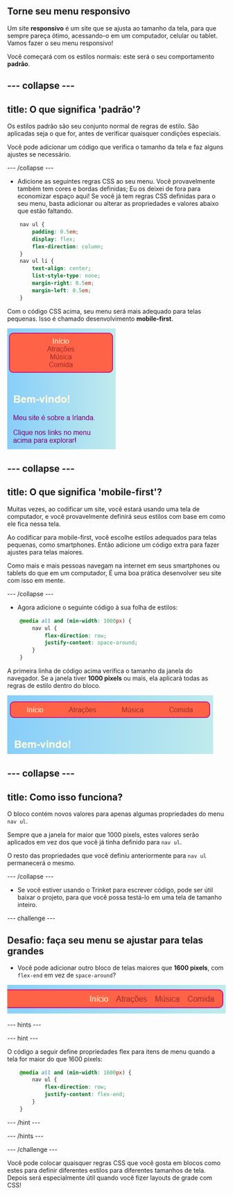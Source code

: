 ## Torne seu menu responsivo

Um site **responsivo** é um site que se ajusta ao tamanho da tela, para que sempre pareça ótimo, acessando-o em um computador, celular ou tablet. Vamos fazer o seu menu responsivo!

Você começará com os estilos normais: este será o seu comportamento **padrão**.

--- collapse ---
---
title: O que significa 'padrão'?
---

Os estilos padrão são seu conjunto normal de regras de estilo. São aplicadas seja o que for, antes de verificar quaisquer condições especiais.

Você pode adicionar um código que verifica o tamanho da tela e faz alguns ajustes se necessário.

--- /collapse ---

+ Adicione as seguintes regras CSS ao seu menu. Você provavelmente também tem cores e bordas definidas; Eu os deixei de fora para economizar espaço aqui! Se você já tem regras CSS definidas para o seu menu, basta adicionar ou alterar as propriedades e valores abaixo que estão faltando.

```css
    nav ul {
        padding: 0.5em;
        display: flex;
        flex-direction: column;
    }
    nav ul li {
        text-align: center; 
        list-style-type: none;
        margin-right: 0.5em;
        margin-left: 0.5em;
    }
```

Com o código CSS acima, seu menu será mais adequado para telas pequenas. Isso é chamado desenvolvimento **mobile-first**.

![Itens de menu empilhados verticalmente em uma tela pequena](images/responsiveMenuMobile.png)

--- collapse ---
---
title: O que significa 'mobile-first'?
---

Muitas vezes, ao codificar um site, você estará usando uma tela de computador, e você provavelmente definirá seus estilos com base em como ele fica nessa tela.

Ao codificar para mobile-first, você escolhe estilos adequados para telas pequenas, como smartphones. Então adicione um código extra para fazer ajustes para telas maiores.

Como mais e mais pessoas navegam na internet em seus smartphones ou tablets do que em um computador, É uma boa prática desenvolver seu site com isso em mente.

--- /collapse ---

+ Agora adicione o seguinte código à sua folha de estilos:

```css
    @media all and (min-width: 1000px) {
        nav ul {
            flex-direction: row;
            justify-content: space-around;
        }
    }
```

A primeira linha de código acima verifica o tamanho da janela do navegador. Se a janela tiver **1000 pixels** ou mais, ela aplicará todas as regras de estilo dentro do bloco.

![Itens de menu espaçados igualmente em uma linha em uma tela mais ampla](images/responsiveMenuMedium.png)

--- collapse ---
---
title: Como isso funciona?
---

O bloco contém novos valores para apenas algumas propriedades do menu `nav ul`.

Sempre que a janela for maior que 1000 pixels, estes valores serão aplicados em vez dos que você já tinha definido para `nav ul`.

O resto das propriedades que você definiu anteriormente para `nav ul` permanecerá o mesmo.

--- /collapse ---

+ Se você estiver usando o Trinket para escrever código, pode ser útil baixar o projeto, para que você possa testá-lo em uma tela de tamanho inteiro.

--- challenge ---

## Desafio: faça seu menu se ajustar para telas grandes

+ Você pode adicionar outro bloco de telas maiores que **1600 pixels**, com `flex-end` em vez de `space-around`?

![Itens de menu à direita em uma tela larga](images/responsiveMenuWide.png)

--- hints ---


--- hint ---

O código a seguir define propriedades flex para itens de menu quando a tela for maior do que 1600 pixels:

```css
    @media all and (min-width: 1600px) {
        nav ul {
            flex-direction: row;
            justify-content: flex-end;
        }
    }  
```

--- /hint ---

--- /hints ---

--- /challenge ---

Você pode colocar quaisquer regras CSS que você gosta em blocos como estes para definir diferentes estilos para diferentes tamanhos de tela. Depois será especialmente útil quando você fizer layouts de grade com CSS!